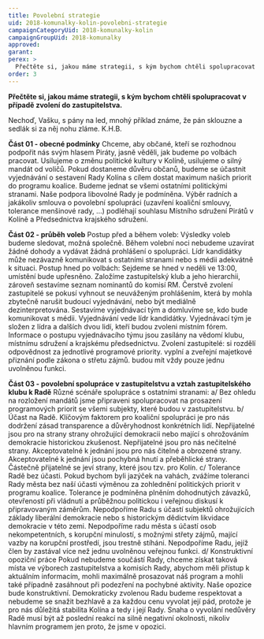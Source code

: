 ```yaml
---
title: Povolební strategie
uid: 2018-komunalky-kolin-povolebni-strategie
campaignCategoryUid: 2018-komunalky-kolin
campaignGroupUid: 2018-komunalky
approved:
garant:
perex: >
  Přečtěte si, jakou máme strategii, s kým bychom chtěli spolupracovat v případě zvolení do zastupitelstva. Více informací...
order: 3
---
```


**Přečtěte si, jakou máme strategii, s kým bychom chtěli spolupracovat v případě zvolení do zastupitelstva.**

Nechoď, Vašku, s pány na led,
mnohý příklad známe,
že pán sklouzne a sedlák si
za něj nohu zláme.
K.H.B.

**Část 01 - obecné podmínky**
Chceme, aby občané, kteří se rozhodnou podpořit nás svým hlasem Piráty, jasně věděli, jak budeme po volbách pracovat. Usilujeme o změnu politické kultury v Kolíně, usilujeme o silný mandát od voličů. Pokud dostaneme důvěru občanů, budeme se účastnit vyjednávání o sestavení Rady Kolína s cílem dostat maximum našich priorit do programu koalice. 
Budeme jednat se všemi ostatními politickými stranami. Naše podpora libovolné Rady je podmíněna. Výběr radních a jakákoliv smlouva o povolební spolupráci (uzavření koaliční smlouvy, tolerance menšinové rady, …) podléhají souhlasu Místního sdružení Pirátů v Kolíně a Předsednictva krajského sdružení.

**Část 02 - průběh voleb**
Postup před a během voleb:
Výsledky voleb budeme sledovat, možná společně.
Během volební noci nebudeme uzavírat žádné dohody a vydávat žádná prohlášení o spolupráci. 
Lídr kandidátky může nezávazně komunikovat s ostatními stranami nebo s médii adekvátně k situaci.
Postup hned po volbách:
Sejdeme se hned v neděli ve 13:00, umístění bude upřesněno.
Založíme zastupitelský klub a jeho hierarchii, zároveň sestavíme seznam nominantů do komisí RM.
Čerstvě zvolení zastupitelé se pokusí vyhnout se neuváženým prohlášením, která by mohla zbytečně narušit budoucí vyjednávání, nebo být mediálně dezinterpretována. 
Sestavíme vyjednávací tým a domluvíme se, kdo bude komunikovat s médii. Vyjednávání vede lídr kandidátky. Vyjednávací tým je složen z lídra a dalších dvou lidí, kteří budou zvoleni místním fórem.
Informace o postupu vyjednávacího týmu jsou zasílány na vědomí klubu, místnímu sdružení a krajskému předsednictvu.
Zvolení zastupitelé:
si rozdělí odpovědnost za jednotlivé programové priority.
vyplní a zveřejní majetkové přiznání podle zákona o střetu zájmů.
budou mít vždy pouze jednu uvolněnou funkci.

**Část 03 - povolební spolupráce v zastupitelstvu a vztah zastupitelského klubu k Radě**
Různé scénáře spolupráce s ostatními stranami:
a/ Bez ohledu na rozložení mandátů jsme připraveni spolupracovat na prosazení programových priorit se všemi subjekty, které budou v zastupitelstvu.
b/ Účast na Radě. Klíčovým faktorem pro koaliční spolupráci je pro nás dodržení zásad transparence a důvěryhodnost konkrétních lidí.
Nepřijatelné jsou pro na strany strany ohrožující demokracii nebo mající s ohrožováním demokracie historickou zkušenost.
Nepřijatelné jsou pro nás nečitelné strany.
Akceptovatelné k jednání jsou pro nás čitelné a obrozené strany.
Akceptovatelné k jednání jsou pochybná hnutí a přeběhlické strany.
Částečně přijatelné se jeví strany, které jsou tzv. pro Kolín.
c/ Tolerance Radě bez účasti.
Pokud bychom byli jazýček na vahách, zvážíme toleranci Rady města bez naší účasti výměnou za zohlednění politických priorit v programu koalice.
Tolerance je podmíněna plněním dohodnutých závazků, otevřeností při vládnutí a průběžnou politickou i veřejnou diskusí k připravovaným záměrům.
Nepodpoříme Radu s účastí subjektů ohrožujících základy liberální demokracie nebo s historickým dědictvím likvidace demokracie v této zemi.
Nepodpoříme radu města s účastí osob nekompetentních, s korupční minulostí, s možnými střety zájmů, mající vazby na korupční prostředí, jsou trestně stíháni.
Nepodpoříme Radu, jejíž člen by zastával více než jednu uvolněnou veřejnou funkci.
d/ Konstruktivní opoziční práce
Pokud nebudeme součástí Rady, chceme získat taková místa ve výborech zastupitelstva a komisích Rady, abychom měli přístup k aktuálním informacím, mohli maximálně prosazovat náš program a mohli také případně zasáhnout při podezření na pochybné aktivity. Naše opozice bude konstruktivní. Demokraticky zvolenou Radu budeme respektovat a nebudeme se snažit bezhlavě a za každou cenu vyvolat její pád, protože je pro nás důležitá stabilita Kolína a tedy i její Rady. Snaha o vyvolání nedůvěry Radě musí být až poslední reakcí na silně negativní okolnosti, nikoliv hlavním programem jen proto, že jsme v opozici.
